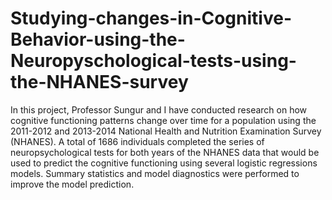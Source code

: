 # Studying-changes-in-Cognitive-Behavior-using-the-Neuropyschological-tests-using-the-NHANES-survey

In this project, Professor Sungur and I have conducted research on how cognitive functioning patterns change over time for a population using the 2011-2012 and 2013-2014 National Health and Nutrition Examination Survey (NHANES).  A total of 1686 individuals completed the series of neuropsychological tests for both years of the NHANES data that would be used to predict the cognitive functioning using several logistic regressions models.
Summary statistics and model diagnostics were performed to improve the model prediction.
